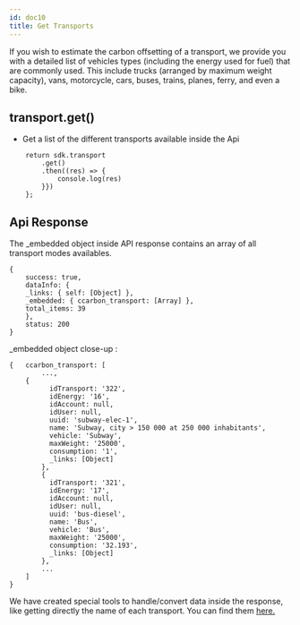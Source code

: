 ```yaml
---
id: doc10
title: Get Transports
---
```


If you wish to estimate the carbon offsetting of a transport, we provide you with a detailed list of vehicles types (including the energy used for fuel) that are commonly used. This include trucks (arranged by maximum weight capacity), vans, motorcycle, cars, buses, trains, planes, ferry, and even a bike.

## transport.get()
- Get a list of the different transports available inside the Api
```
    return sdk.transport
        .get()
        .then((res) => {
            console.log(res)
        }})
    };
```
## Api Response
The _embedded object inside API response contains an array of all transport modes availables.
```
{
    success: true,
    dataInfo: {
    _links: { self: [Object] },
    _embedded: { ccarbon_transport: [Array] },
    total_items: 39
    },
    status: 200
}   
```
 _embedded object close-up :
```
{   ccarbon_transport: [
        ...,
    {
          idTransport: '322',
          idEnergy: '16',
          idAccount: null,
          idUser: null,
          uuid: 'subway-elec-1',
          name: 'Subway, city > 150 000 at 250 000 inhabitants',
          vehicle: 'Subway',
          maxWeight: '25000',
          consumption: '1',
          _links: [Object]
        },
        {
          idTransport: '321',
          idEnergy: '17',
          idAccount: null,
          idUser: null,
          uuid: 'bus-diesel',
          name: 'Bus',
          vehicle: 'Bus',
          maxWeight: '25000',
          consumption: '32.193',
          _links: [Object]
        },
        ...
    ]
}   
```
We have created special tools to handle/convert data inside the response, like getting directly the name of each transport. You can find them [here.](doc9.md) 